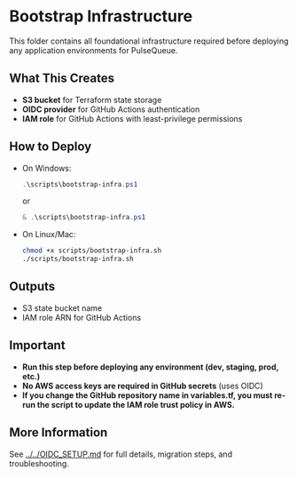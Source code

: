 # Bootstrap Infrastructure

This folder contains all foundational infrastructure required before deploying any application environments for PulseQueue.

## What This Creates

- **S3 bucket** for Terraform state storage
- **OIDC provider** for GitHub Actions authentication
- **IAM role** for GitHub Actions with least-privilege permissions

## How to Deploy

- On Windows:
  ```powershell
  .\scripts\bootstrap-infra.ps1
  ```
  or
  ```powershell
  & .\scripts\bootstrap-infra.ps1
  ```
- On Linux/Mac:
  ```bash
  chmod +x scripts/bootstrap-infra.sh
  ./scripts/bootstrap-infra.sh
  ```

## Outputs

- S3 state bucket name
- IAM role ARN for GitHub Actions

## Important

- **Run this step before deploying any environment (dev, staging, prod, etc.)**
- **No AWS access keys are required in GitHub secrets** (uses OIDC)
- **If you change the GitHub repository name in variables.tf, you must re-run the script to update the IAM role trust policy in AWS.**

## More Information

See [../../OIDC_SETUP.md](../../OIDC_SETUP.md) for full details, migration steps, and troubleshooting.
